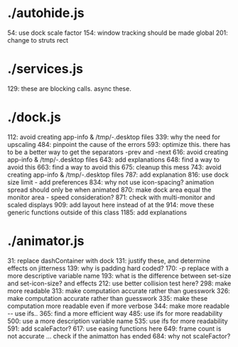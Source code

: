# ./autohide.js

54:  use dock scale factor
154:  window tracking should be made global
201:  change to struts rect

# ./services.js

129:  these are blocking calls. async these.

# ./dock.js

112:  avoid creating app-info & /tmp/-.desktop files
339:  why the need for upscaling
484:  pinpoint the cause of the errors
593:  optimize this. there has to be a better way to get the separators -prev and -next
616:  avoid creating app-info & /tmp/-.desktop files
643:  add explanations
648:  find a way to avoid this
663:  find a way to avoid this
675:  cleanup this mess
743:  avoid creating app-info & /tmp/-.desktop files
787:  add explanation
816:  use dock size limit - add preferences
834:  why not use icon-spacing? animation spread should only be when animated
870:  make dock area equal the monitor area - speed consideration?
871:  check with multi-monitor and scaled displays
909:  add layout here instead of at the
914:  move these generic functions outside of this class
1185:  add explanations

# ./animator.js

31:  replace dashContainer with dock
131:  justify these, and determine effects on jitterness
139:  why is padding hard coded?
170:  -p replace with a more descriptive variable name
193:  what is the difference between set-size and set-icon-size? and effects
212:  use better collision test here?
298:  make more readable
313:  make computation accurate rather than guesswork
326:  make computation accurate rather than guesswork
335:  make these computation more readable even if more verbose
344:  make more readable -- use ifs..
365:  find a more efficient way
485:  use ifs for more readability
500:  use a more description variable name
535:  use ifs for more readability
591:  add scaleFactor?
617:  use easing functions here
649:  frame count is not accurate ... check if the animatton has ended
684:  why not scaleFactor?

